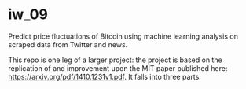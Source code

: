 # iw_09

Predict price fluctuations of Bitcoin using machine learning analysis on scraped data from Twitter and news.

This repo is one leg of a larger project: the project is based on the replication of and improvement upon the MIT paper published here: https://arxiv.org/pdf/1410.1231v1.pdf. It falls into three parts:
